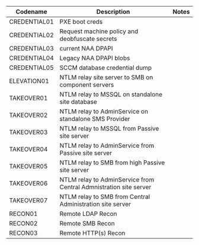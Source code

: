 | Codename | Description | Notes |
|---------|-------------|-------|
| CREDENTIAL01 | PXE boot creds |
| CREDENTIAL02 | Request machine policy and deobfuscate secrets |
| CREDENTIAL03 | current NAA DPAPI |
| CREDENTIAL04 | Legacy NAA DPAPI blobs
| CREDENTIAL05 | SCCM database credential dump |
| ELEVATION01 | NTLM relay site server to SMB on component servers |
| TAKEOVER01 | NTLM relay to MSSQL on standalone site database |
| TAKEOVER02 | NTLM relay to AdminService on standalone SMS Provider |
| TAKEOVER03 | NTLM relay to MSSQL from Passive site server |
| TAKEOVER04 | NTLM relay to AdminService from Passive site server |
| TAKEOVER05 | NTLM relay to SMB from high Passive site server |
| TAKEOVER06 | NTLM relay to AdminService from Central Admnistration site server |
| TAKEOVER07 | NTLM relay to SMB from Central Administration site server |
| RECON01 | Remote LDAP Recon |
| RECON02| Remote SMB Recon|
| RECON03| Remote HTTP(s) Recon|
